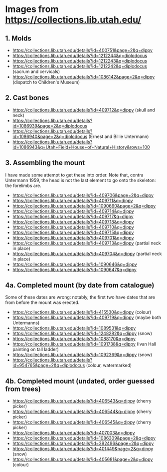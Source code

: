 # Images from https://collections.lib.utah.edu/

## 1. Molds

* https://collections.lib.utah.edu/details?id=400751&page=2&q=dippy
* https://collections.lib.utah.edu/details?id=1212244&q=diplodocus
* https://collections.lib.utah.edu/details?id=1212243&q=diplodocus
* https://collections.lib.utah.edu/details?id=1212242&q=diplodocus (sacrum and cervicals)
* https://collections.lib.utah.edu/details?id=1086142&page=2&q=dippy (dispatch to Children's Museum)

## 2. Cast bones

* https://collections.lib.utah.edu/details?id=409712&q=dippy (skull and neck)
* https://collections.lib.utah.edu/details?id=1086939&page=2&q=diplodocus
* https://collections.lib.utah.edu/details?id=1086940&page=2&q=diplodocus (Ernest and Billie Untermann)
* https://collections.lib.utah.edu/details?id=1086943&q=Utah+Field+House+of+Natural+History&rows=100

## 3. Assembling the mount

I have made some attempt to get these into order. Note that, contra Untermann 1959, the head is not the last element to go onto the skeleton: the forelimbs are.

* https://collections.lib.utah.edu/details?id=409706&page=2&q=dippy
* https://collections.lib.utah.edu/details?id=409711&q=dippy
* https://collections.lib.utah.edu/details?id=1090660&page=2&q=dippy
* https://collections.lib.utah.edu/details?id=409714&q=dippy
* https://collections.lib.utah.edu/details?id=409717&q=dippy
* https://collections.lib.utah.edu/details?id=409718&q=dippy
* https://collections.lib.utah.edu/details?id=409710&q=dippy
* https://collections.lib.utah.edu/details?id=409715&q=dippy
* https://collections.lib.utah.edu/details?id=409701&q=dippy
* https://collections.lib.utah.edu/details?id=409713&q=dippy (partial neck in place)
* https://collections.lib.utah.edu/details?id=409704&q=dippy (partial neck in place)
* https://collections.lib.utah.edu/details?id=1090646&q=dippy
* https://collections.lib.utah.edu/details?id=1090647&q=dippy

## 4a. Completed mount (by date from catalogue)

Some of these dates are wrong: notably, the first two have dates that are from before the mount was erected.

* https://collections.lib.utah.edu/details?id=415530&q=dippy (colour)
* https://collections.lib.utah.edu/details?id=409719&q=dippy (maybe both Untermanns)
* https://collections.lib.utah.edu/details?id=1089531&q=dippy
* https://collections.lib.utah.edu/details?id=1248282&q=dippy (snow)
* https://collections.lib.utah.edu/details?id=1088170&q=dippy
* https://collections.lib.utah.edu/details?id=1091738&q=dippy (Ivan Hall painting on tall ladder)
* https://collections.lib.utah.edu/details?id=1092369&q=dippy (snow)
* https://collections.lib.utah.edu/details?id=954765&page=2&q=diplodocus (colour, watermarked)

## 4b. Completed mount (undated, order guessed from trees)

* https://collections.lib.utah.edu/details?id=406543&q=dippy (cherry picker)
* https://collections.lib.utah.edu/details?id=406544&q=dippy (cherry picker)
* https://collections.lib.utah.edu/details?id=406545&q=dippy (cherry picker)
* https://collections.lib.utah.edu/details?id=407003&q=dippy
* https://collections.lib.utah.edu/details?id=1086309&page=2&q=dippy
* https://collections.lib.utah.edu/details?id=392496&page=2&q=dippy
* https://collections.lib.utah.edu/details?id=401449&page=2&q=dippy (snow)
* https://collections.lib.utah.edu/details?id=405681&page=2&q=dippy (colour)


